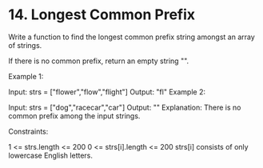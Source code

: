 # 14. Longest Common Prefix
Write a function to find the longest common prefix string amongst an array of strings.

If there is no common prefix, return an empty string "".

 

Example 1:

Input: strs = ["flower","flow","flight"]
Output: "fl"
Example 2:

Input: strs = ["dog","racecar","car"]
Output: ""
Explanation: There is no common prefix among the input strings.
 

Constraints:

1 <= strs.length <= 200
0 <= strs[i].length <= 200
strs[i] consists of only lowercase English letters.